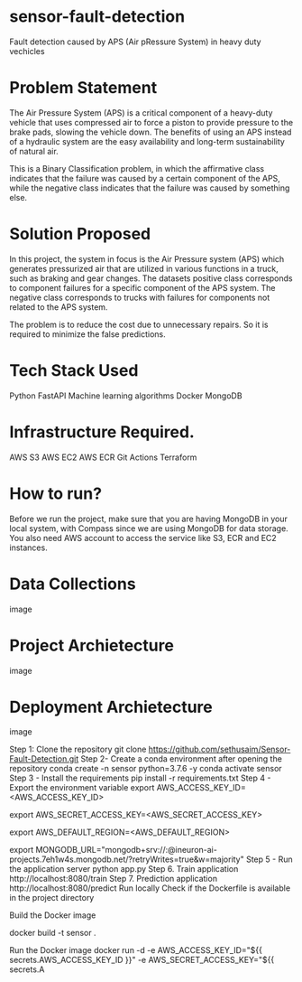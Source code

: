 # sensor-fault-detection
Fault detection caused by APS (Air pRessure System) in heavy duty vechicles

# Problem Statement

The Air Pressure System (APS) is a critical component of a heavy-duty vehicle that uses compressed air to force a piston to provide pressure to the brake pads, slowing the vehicle down. The benefits of using an APS instead of a hydraulic system are the easy availability and long-term sustainability of natural air.

This is a Binary Classification problem, in which the affirmative class indicates that the failure was caused by a certain component of the APS, while the negative class indicates that the failure was caused by something else.

# Solution Proposed

In this project, the system in focus is the Air Pressure system (APS) which generates pressurized air that are utilized in various functions in a truck, such as braking and gear changes. The datasets positive class corresponds to component failures for a specific component of the APS system. The negative class corresponds to trucks with failures for components not related to the APS system.

The problem is to reduce the cost due to unnecessary repairs. So it is required to minimize the false predictions.

# Tech Stack Used

Python
FastAPI
Machine learning algorithms
Docker
MongoDB

# Infrastructure Required.

AWS S3
AWS EC2
AWS ECR
Git Actions
Terraform

# How to run?

Before we run the project, make sure that you are having MongoDB in your local system, with Compass since we are using MongoDB for data storage. You also need AWS account to access the service like S3, ECR and EC2 instances.

# Data Collections
image

# Project Archietecture
image

# Deployment Archietecture
image

Step 1: Clone the repository
git clone https://github.com/sethusaim/Sensor-Fault-Detection.git
Step 2- Create a conda environment after opening the repository
conda create -n sensor python=3.7.6 -y
conda activate sensor
Step 3 - Install the requirements
pip install -r requirements.txt
Step 4 - Export the environment variable
export AWS_ACCESS_KEY_ID=<AWS_ACCESS_KEY_ID>

export AWS_SECRET_ACCESS_KEY=<AWS_SECRET_ACCESS_KEY>

export AWS_DEFAULT_REGION=<AWS_DEFAULT_REGION>

export MONGODB_URL="mongodb+srv://<username>:<password>@ineuron-ai-projects.7eh1w4s.mongodb.net/?retryWrites=true&w=majority"
Step 5 - Run the application server
python app.py
Step 6. Train application
http://localhost:8080/train
Step 7. Prediction application
http://localhost:8080/predict
Run locally
Check if the Dockerfile is available in the project directory

Build the Docker image

docker build -t sensor . 

Run the Docker image
docker run -d -e AWS_ACCESS_KEY_ID="${{ secrets.AWS_ACCESS_KEY_ID }}" -e AWS_SECRET_ACCESS_KEY="${{ secrets.A